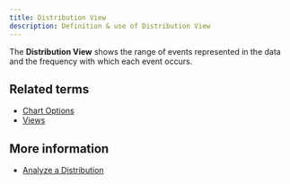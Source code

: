 ```yaml
---
title: Distribution View 
description: Definition & use of Distribution View 
---
```

The **Distribution View** shows the range of events represented in the data and the frequency with which each event occurs. 

## Related terms

- [Chart Options](../chart-options)
- [Views](../views)

## More information

- [Analyze a Distribution](https://scuba.atlassian.net/wiki/spaces/SGV/pages/2139260516/Analyze+a+Distribution+v5)